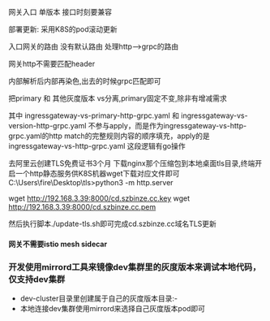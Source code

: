 网关入口 单版本 接口时刻要兼容

部署更新: 采用K8S的pod滚动更新


入口网关的路由 没有默认路由
处理http-->grpc的路由

网关http不需要匹配header

内部解析后内部再染色,出去的时候grpc匹配即可

把primary 和 其他灰度版本 vs分离,primary固定不变,除非有增减需求

其中 ingressgateway-vs-primary-http-grpc.yaml 和 ingressgateway-vs-version-http-grpc.yaml 不参与apply，而是作为ingressgateway-vs-http-grpc.yaml的http match的完整规则内容的顺序填充，apply的是ingressgateway-vs-http-grpc.yaml
这段逻辑有go操作


去阿里云创建TLS免费证书3个月 下载nginx那个压缩包到本地桌面tls目录,终端开启一个http静态服务供K8S机器wget下载对应文件即可
C:\Users\fire\Desktop\tls>python3 -m http.server

wget http://192.168.3.39:8000/cd.szbinze.cc.key
wget http://192.168.3.39:8000/cd.szbinze.cc.pem

然后执行脚本./update-tls.sh即可完成cd.szbinze.cc域名TLS更新


#### 网关不需要istio mesh sidecar



### 开发使用mirrord工具来镜像dev集群里的灰度版本来调试本地代码，仅支持dev集群
- dev-cluster目录里创建属于自己的灰度版本目录:<svc>-<gitUserName>
- 本地连接dev集群使用mirrord来选择自己灰度版本pod即可
